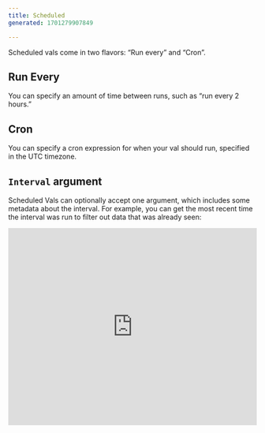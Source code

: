 ```yaml
---
title: Scheduled
generated: 1701279907849

---
```


Scheduled vals come in two flavors: “Run every” and “Cron”.

## Run Every

You can specify an amount of time between runs, such as “run every 2 hours.”

## Cron

You can specify a cron expression for when your val should run, specified in the
UTC timezone.

## `Interval` argument

Scheduled Vals can optionally accept one argument, which includes some metadata
about the interval. For example, you can get the most recent time the interval
was run to filter out data that was already seen:

<div class="not-content">
  <iframe src="https://www.val.town/embed/neverstew.scheduleExampleTwo" width="100%" frameborder="no" style="height: 400px;">
    &#x20;
  </iframe>
</div>
